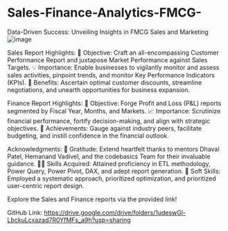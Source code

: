 # Sales-Finance-Analytics-FMCG-

Data-Driven Success: Unveiling Insights in FMCG Sales and Marketing
![image](https://github.com/Sourav-Pattanayak/Sales-Finance-Analytics-FMCG-/assets/124489158/0c70015c-2343-4237-8c23-a8b7ec9777c0)


Sales Report Highlights:
🎯 Objective: Craft an all-encompassing Customer Performance Report and juxtapose Market Performance against Sales Targets.
💡 Importance: Enable businesses to vigilantly monitor and assess sales activities, pinpoint trends, and monitor Key Performance Indicators (KPIs).
💼 Benefits: Ascertain optimal customer discounts, streamline negotiations, and unearth opportunities for business expansion.

Finance Report Highlights:
💼 Objective: Forge Profit and Loss (P&L) reports segmented by Fiscal Year, Months, and Markets.
📈 Importance: Scrutinize financial performance, fortify decision-making, and align with strategic objectives.
🎉 Achievements: Gauge against industry peers, facilitate budgeting, and instill confidence in the financial outlook.

Acknowledgments:
🙏 Gratitude: Extend heartfelt thanks to mentors Dhaval Patel, Hemanand Vadivel, and the codebasics Team for their invaluable guidance.
👩‍💻 Skills Acquired: Attained proficiency in ETL methodology, Power Query, Power Pivot, DAX, and adept report generation.
🌟 Soft Skills: Employed a systematic approach, prioritized optimization, and prioritized user-centric report design.

Explore the Sales and Finance reports via the provided link!

GitHub Link: https://drive.google.com/drive/folders/1udeswGl-LbckuLcxazad7R0YfMFs_a9h?usp=sharing
